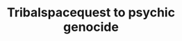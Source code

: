 ---
published: true
title: 'Tribalspacequest to psychic genocide'
collection: ailleurs
release_date: '2015-11-16 00:00:00'
image:
    user/pages/01.Emissions/ailleurs-106/ouiedire_ailleurs-106_cover-1.png: { name: ouiedire_ailleurs-106_cover-1.png, type: image/png, size: 11173, path: user/pages/01.Emissions/ailleurs-106/ouiedire_ailleurs-106_cover-1.png }
number: '106'
slug: ailleurs-106
taxonomy:
    dj: ' Exoterrism and leila'
    artist: [6rme, 'Black Rain & Shapednoise ‎– Apophis (Cosmo Rhythmatic - 2015)', Boikutt, Byetone, Converter, 'DJ T', 'Dj Die Soon', Exoterrism, 'Halim El-Dabh', 'Halim El-dabh', M.E.S.H., 'Mark fell', 'Masami akita & russell haswell', Nah, Niggas, 'Sergio luque -Frio  (Sex, Drugs And Rock ''n Roll'' Was Never Meant To Be Like This - TecnoNucleo 2008)', 'Thomas brinkman', 'Tommy Wright III :( feat Tiptoe)', 'Zbigniew Karkowski', 'ilunga patrice & misomba victor', k(no)]
playlists:
    - { title: null, tracks: [{ timecode: '00:00:00', artists: ['Halim El-Dabh'], title: 'Leyila Visitations 10  (Crossing Into the Electric Magnetic - 1959)' }, { timecode: '00:03:10', artists: [Niggas], title: 'James Ferraro (NYC, Hell 3:00AM -Hippos In Tanks 2013)' }, { timecode: '00:06:00', artists: [Nah], title: 'A man that says no  (nobody cares what happens, no one''s interested- Ranch Records)' }, { timecode: '00:09:15', artists: ['Tommy Wright III :( feat Tiptoe)'], title: 'Meetyo maker  (Ashes II ashes , Dust II Dust -Street Smart Records -1994)' }, { timecode: '00:11:10', artists: ['Masami akita & russell haswell'], title: 'fend off your miserable (satanstonade - Warp 2002)' }, { timecode: '00:14:40', artists: ['DJ T'], title: 'Why Finished (Bangs & Works Vol.2: The Best Of Chicago Footwork  - planet mu 2011' }, { timecode: '00:16:53', artists: [Byetone], title: 'Grand Style  (Death Of A Typographer - Raster-Noton 2008)' }, { timecode: '00:22:36', artists: [Exoterrism], title: 'Demo1 (unreleased)' }, { timecode: '00:24:34', artists: ['Zbigniew Karkowski'], title: 'Doing By Not Doing ( Iannis Xenakis ‎– Persepolis + Remixes. Edition 1 - Asphodel 2002)' }, { timecode: '00:26:13', artists: ['Black Rain & Shapednoise ‎– Apophis (Cosmo Rhythmatic - 2015)'], title: '' }, { timecode: '00:28:56', artists: ['Halim El-Dabh'], title: 'Leyila Visitations 09 (Crossing Into the Electric Magnetic - 1959)' }, { timecode: '00:31:11', artists: ['Dj Die Soon'], title: 'Parasite Es (SBH_MIX_002 - small but hard 2014)' }, { timecode: '00:33:30', artists: ['Thomas brinkman'], title: 'untitled ( Studio 1 variaronen - profan 1997)' }, { timecode: '00:37:10', artists: ['ilunga patrice & misomba victor'], title: 'mama josephina (Congo Guitars 1952 & 1957- Recordings By Hugh Tracey)' }, { timecode: '00:40:05', artists: [Converter], title: 'Wires ( Expansion 1.3 - Ant-Zen -2003)' }, { timecode: '00:45:15', artists: ['Mark fell'], title: 'multistability 2-a ( Multistability - Raster-Noton -2010)' }, { timecode: '00:47:02', artists: [6rme], title: 'P-TCH (Lopedasi - Stubenmusicstudio - 2014)' }, { timecode: '00:49:41', artists: [k(no)], title: 'pink sugar (unreleased)' }, { timecode: '00:50:12', artists: ['Sergio luque -Frio  (Sex, Drugs And Rock ''n Roll'' Was Never Meant To Be Like This - TecnoNucleo 2008)'], title: '' }, { timecode: '00:54:30', artists: [M.E.S.H.], title: 'epithet  (Piteous Gate - PAN 2015)' }, { timecode: '00:59:28', artists: [Boikutt], title: 'Al Khawarizmiya Al Hissiya (not on label)' }, { timecode: '01:02:05', artists: ['Halim El-dabh'], title: 'Leiyla Visitations 14  (Crossing Into the Electric Magnetic -1959)' }] }
presentation: ''
image_hd:
    user/pages/01.Emissions/ailleurs-106/ouiedire_ailleurs-106_cover_hd.png: { name: ouiedire_ailleurs-106_cover_hd.png, type: image/png, size: 11173, path: user/pages/01.Emissions/ailleurs-106/ouiedire_ailleurs-106_cover_hd.png }

---